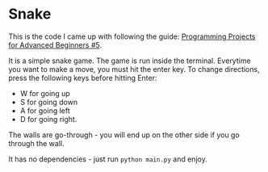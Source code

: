 # Snake

This is the code I came up with following the guide: [Programming Projects for Advanced Beginners #5][link].

It is a simple snake game. The game is run inside the terminal. Everytime you want to make a move, you must hit the enter key. To change directions,
press the following keys before hitting Enter:

- W for going up
- S for going down
- A for going left
- D for going right.

The walls are go-through - you will end up on the other side if you go through the wall.

It has no dependencies - just run `python main.py` and enjoy.

[link]: https://robertheaton.com/2018/12/02/programming-project-5-snake/
